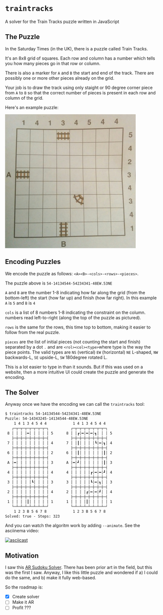 # `traintracks`

A solver for the Train Tracks puzzle written in JavaScript

## The Puzzle

In the Saturday Times (in the UK), there is a puzzle called Train Tracks.

It's an 8x8 grid of squares. Each row and column has a number which 
tells you how many pieces go in that row or column.

There is also a marker for `A` and `B` the start and end of the track.
There are possibly one or more other pieces already on the grid.

Your job is to draw the track using only staight or 90 degree corner 
piece from `A` to `B` so that the correct number of pieces is present
in each row and column of the grid.

Here's an example puzzle:

![Train Tracks Puzzle](./train-track-example.png)

## Encoding Puzzles

We encode the puzzle as follows: `<A><B>-<cols>-<rows>-<pieces>`.

The puzzle above is `54-14134544-54234341-48EW.53NE`

`A` and `B` are the number 1-8 indicating how far along the grid (from
the bottom-left) the start (how far up) and finish (how far right). In this
example `A` is `5` and `B` is `4`

`cols` is a list of 8 numbers 1-8 indicating the constraint on the column. 
numbers read left-to-right (along the top of the puzzle as pictured).

`rows` is the same for the rows, this time top to bottom, making it easier
to follow from the real puzzle.

`pieces` are the list of initial pieces (not counting the start and finish) separated
by a dot `.` and are `<rol><col><type>`where type is the way the piece points. The valid
types are `NS` (vertical) `EW` (horizontal) `NE` L-shaped, `NW` backwards-L, `SE` upside-L, `SW` 180degree rotated L.

This is a lot easier to type in than it sounds. But if this was used on a website, then a more intuitive UI could create the puzzle and generate the encoding.

## The Solver

Anyway once we have the encoding we can call the `traintracks` tool:

```
$ traintracks 54-14134544-54234341-48EW.53NE
Puzzle: 54-14343245-14134544-48EW.53NE
    1 4 1 3 4 5 4 4            1 4 1 3 4 5 4 4
   ┌─┬─┬─┬─┬─┬─┬─┬─┐          ┌─┬─┬─┬─┬─┬─┬─┬─┐
 8 │ │ │ │━│ │ │ │ │ 5      8 │ │┏│━│━│━│┓│ │ │ 5
   ├─┼─┼─┼─┼─┼─┼─┼─┤          ├─┼─┼─┼─┼─┼─┼─┼─┤
 7 │ │ │ │ │ │ │ │ │ 4      7 │ │┃│ │ │ │┗│━│┓│ 4
   ├─┼─┼─┼─┼─┼─┼─┼─┤          ├─┼─┼─┼─┼─┼─┼─┼─┤
 6 │ │ │ │ │ │ │ │ │ 2      6 │ │┃│ │ │ │ │ │┃│ 2
   ├─┼─┼─┼─┼─┼─┼─┼─┤          ├─┼─┼─┼─┼─┼─┼─┼─┤
 A │━│ │ │ │ │ │ │ │ 3      A │━│┛│ │ │ │ │ │┃│ 3
   ├─┼─┼─┼─┼─┼─┼─┼─┤          ├─┼─┼─┼─┼─┼─┼─┼─┤
 4 │ │ │ │ │ │ │ │ │ 4      4 │ │ │ │ │┏│━│━│┛│ 4
   ├─┼─┼─┼─┼─┼─┼─┼─┤          ├─┼─┼─┼─┼─┼─┼─┼─┤
 3 │ │ │ │ │┗│ │ │ │ 3      3 │ │ │ │ │┗│━│┓│ │ 3
   ├─┼─┼─┼─┼─┼─┼─┼─┤          ├─┼─┼─┼─┼─┼─┼─┼─┤
 2 │ │ │ │ │ │ │ │ │ 4      2 │ │ │ │┏│━│━│┛│ │ 4
   ├─┼─┼─┼─┼─┼─┼─┼─┤          ├─┼─┼─┼─┼─┼─┼─┼─┤
 1 │ │ │ │┃│ │ │ │ │ 1      1 │ │ │ │┃│ │ │ │ │ 1
   └─┴─┴─┴─┴─┴─┴─┴─┘          └─┴─┴─┴─┴─┴─┴─┴─┘
    1 2 3 B 5 6 7 8            1 2 3 B 5 6 7 8
Solved: true - Steps: 323
```

And you can watch the algoritm work by adding `--animate`.
See the asciinema video:

[![asciicast](https://asciinema.org/a/GHObg4Gvn1NnXk0CKKS8ZdN01.png)](https://asciinema.org/a/GHObg4Gvn1NnXk0CKKS8ZdN01)

## Motivation

I saw this [AR Sudoku Solver](https://www.theverge.com/2017/9/21/16344028/magic-sudoku-ar-app-puzzles-apple-arkit). There has been prior art in the field, but this was the first I saw. Anyway, I like this little puzzle and wondered if a) I could do the same, and b) make it fully web-based.

So the roadmap is:

 - [x] Create solver
 - [ ] Make it AR
 - [ ] Profit ???
